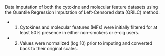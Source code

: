 Data imputation of both the cytokine and molecular feature datasets using the Quantile Regression Imputation of Left-Censored data (QRILC) method. 
  - 1. Cytokines and molecular features (MFs) were initially filtered for at least 50% presence in either non-smokers or e-cig users. 
  - 2. Values were normalized (log 10) prior to imputing and converted back to their original scales. 
